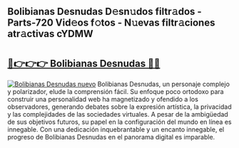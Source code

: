 ## Bolibianas Desnudas D𝚎sn𝚞dos filtr𝚊dos - Parts-720 Vid𝚎os f𝚘tos - N𝚞evas filtr𝚊ciones atr𝚊ctivas cYDMW

# <h2><a href="http://mb2ojnq.tromn.icu/?c=Bolibianas+Desnudas">🔗👉👉👉 Bolibianas Desnudas 🔗🔗</a></h2>

[![Bolibianas Desnudas nuevo](https://i.imgur.com/pEAQMta.gif)](http://mb2ojnq.tromn.icu/?c=Bolibianas+Desnudas)
Bolibianas Desnudas, un personaje complejo y polarizador, elude la comprensión fácil. Su enfoque poco ortodoxo para construir una personalidad web ha magnetizado y ofendido a los observadores, generando debates sobre la expresión artística, la privacidad y las complejidades de las sociedades virtuales. A pesar de la ambigüedad de sus objetivos futuros, su papel en la configuración del mundo en línea es innegable. Con una dedicación inquebrantable y un encanto innegable, el progreso de Bolibianas Desnudas en el panorama digital es imparable.
